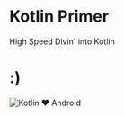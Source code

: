 # Kotlin Primer

High Speed Divin' into Kotlin

# :)

![Kotlin ❤ Android](https://miro.medium.com/max/914/1*99YiKjwB2TliKVA-yGogNQ.png)
